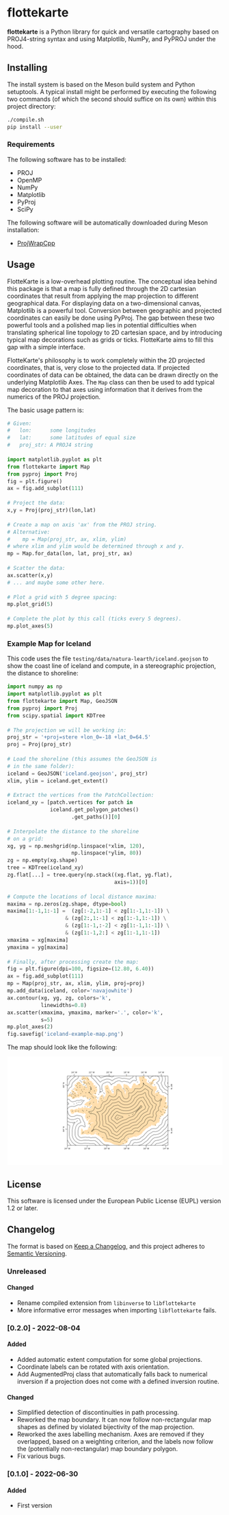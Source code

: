 flottekarte
=======

**flottekarte** is a Python library for quick and versatile cartography
based on PROJ4-string syntax and using Matplotlib, NumPy, and PyPROJ under
the hood.

## Installing
The install system is based on the Meson build system and Python setuptools.
A typical install might be performed by executing the following two commands
(of which the second should suffice on its own) within this project directory:
```sh
./compile.sh
pip install --user
```

### Requirements
The following software has to be installed:
 - PROJ
 - OpenMP
 - NumPy
 - Matplotlib
 - PyProj
 - SciPy

The following software will be automatically downloaded during Meson installation:
 - [ProjWrapCpp](https://github.com/mjziebarth/ProjWrapCpp)

## Usage
FlotteKarte is a low-overhead plotting routine. The conceptual idea behind this package
is that a map is fully defined through the 2D cartesian coordinates that result from applying the
map projection to different geographical data. For displaying data on a two-dimensional
canvas, Matplotlib is a powerful tool. Conversion between geographic and projected
coordinates can easily be done using PyProj. The gap between these two powerful tools
and a polished map lies in potential difficulties when translating spherical line topology
to 2D cartesian space, and by introducing typical map decorations such as grids or ticks.
FlotteKarte aims to fill this gap with a simple interface.

FlotteKarte's philosophy is to work completely within the 2D projected coordinates,
that is, very close to the projected data. If projected coordinates of data can be 
obtained, the data can be drawn directly on the underlying Matplotlib Axes. The
`Map` class can then be used to add typical map decoration to that axes using information
that it derives from the numerics of the PROJ projection.

The basic usage pattern is:
```python
# Given:
#   lon:      some longitudes
#   lat:      some latitudes of equal size
#   proj_str: A PROJ4 string

import matplotlib.pyplot as plt
from flottekarte import Map
from pyproj import Proj
fig = plt.figure()
ax = fig.add_subplot(111)

# Project the data:
x,y = Proj(proj_str)(lon,lat)

# Create a map on axis 'ax' from the PROJ string.
# Alternative:
#    mp = Map(proj_str, ax, xlim, ylim)
# where xlim and ylim would be determined through x and y.
mp = Map.for_data(lon, lat, proj_str, ax)

# Scatter the data:
ax.scatter(x,y)
# ... and maybe some other here.

# Plot a grid with 5 degree spacing:
mp.plot_grid(5)

# Complete the plot by this call (ticks every 5 degrees).
mp.plot_axes(5)
```

### Example Map for Iceland
This code uses the file `testing/data/natura-learth/iceland.geojson` to show
the coast line of iceland and compute, in a stereographic projection, the
distance to shoreline:
```python
import numpy as np
import matplotlib.pyplot as plt
from flottekarte import Map, GeoJSON
from pyproj import Proj
from scipy.spatial import KDTree

# The projection we will be working in:
proj_str = '+proj=stere +lon_0=-18 +lat_0=64.5'
proj = Proj(proj_str)

# Load the shoreline (this assumes the GeoJSON is
# in the same folder):
iceland = GeoJSON('iceland.geojson', proj_str)
xlim, ylim = iceland.get_extent()

# Extract the vertices from the PatchCollection:
iceland_xy = [patch.vertices for patch in
              iceland.get_polygon_patches()
                     .get_paths()][0]

# Interpolate the distance to the shoreline
# on a grid:
xg, yg = np.meshgrid(np.linspace(*xlim, 120),
                     np.linspace(*ylim, 80))
zg = np.empty(xg.shape)
tree = KDTree(iceland_xy)
zg.flat[...] = tree.query(np.stack((xg.flat, yg.flat),
                                   axis=1))[0]

# Compute the locations of local distance maxima:
maxima = np.zeros(zg.shape, dtype=bool)
maxima[1:-1,1:-1] =  (zg[:-2,1:-1] < zg[1:-1,1:-1]) \
                   & (zg[2:,1:-1] < zg[1:-1,1:-1]) \
                   & (zg[1:-1,:-2] < zg[1:-1,1:-1]) \
                   & (zg[1:-1,2:] < zg[1:-1,1:-1])
xmaxima = xg[maxima]
ymaxima = yg[maxima]

# Finally, after processing create the map:
fig = plt.figure(dpi=100, figsize=(12.80, 6.40))
ax = fig.add_subplot(111)
mp = Map(proj_str, ax, xlim, ylim, proj=proj)
mp.add_data(iceland, color='navajowhite')
ax.contour(xg, yg, zg, colors='k',
           linewidths=0.8)
ax.scatter(xmaxima, ymaxima, marker='.', color='k',
           s=5)
mp.plot_axes(2)
fig.savefig('iceland-example-map.png')
```
The map should look like the following:

![Iceland map](docs/images/iceland-example-map.png)


## License
This software is licensed under the European Public License (EUPL) version 1.2 or later.

## Changelog
The format is based on [Keep a Changelog](https://keepachangelog.com/en/1.0.0/),
and this project adheres to [Semantic Versioning](https://semver.org/spec/v2.0.0.html).

### Unreleased
#### Changed
- Rename compiled extension from `libinverse` to `libflottekarte`
- More informative error messages when importing `libflottekarte` fails.

### [0.2.0] - 2022-08-04
#### Added
- Added automatic extent computation for some global projections.
- Coordinate labels can be rotated with axis orientation.
- Add AugmentedProj class that automatically falls back to numerical inversion
  if a projection does not come with a defined inversion routine.

#### Changed
- Simplified detection of discontinuities in path processing.
- Reworked the map boundary. It can now follow non-rectangular map shapes
  as defined by violated bijectivity of the map projection.
- Reworked the axes labelling mechanism. Axes are removed if they overlapped,
  based on a weighting criterion, and the labels now follow the (potentially
  non-rectangular) map boundary polygon.
- Fix various bugs.

### [0.1.0] - 2022-06-30
#### Added
 - First version
